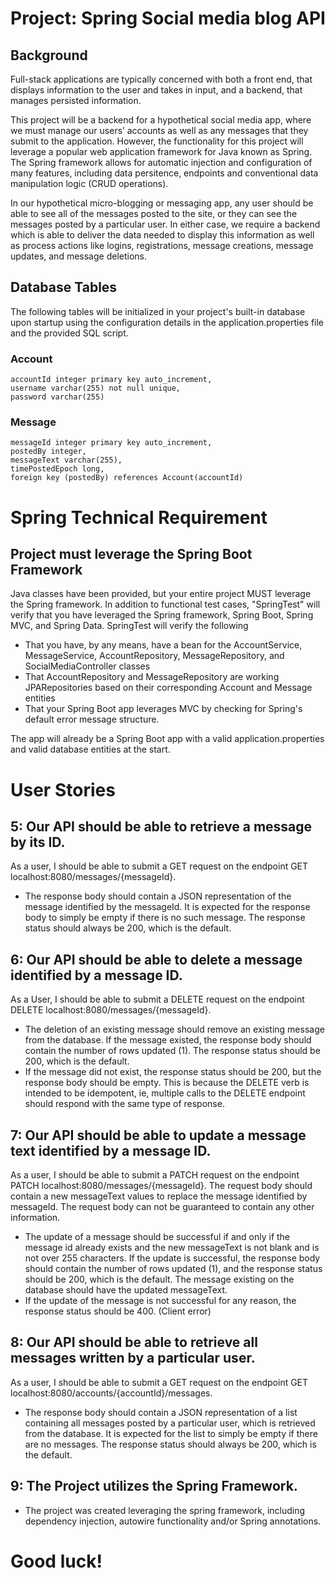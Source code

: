 # Project: Spring Social media blog API

## Background 

Full-stack applications are typically concerned with both a front end, that displays information to the user and takes in input, and a backend, that manages persisted information.

This project will be a backend for a hypothetical social media app, where we must manage our users’ accounts as well as any messages that they submit to the application. However, the functionality for this project will leverage a popular web application framework for Java known as Spring. The Spring framework allows for automatic injection and configuration of many features, including data persitence, endpoints and conventional data manipulation logic (CRUD operations).

In our hypothetical micro-blogging or messaging app, any user should be able to see all of the messages posted to the site, or they can see the messages posted by a particular user. In either case, we require a backend which is able to deliver the data needed to display this information as well as process actions like logins, registrations, message creations, message updates, and message deletions.

## Database Tables 

The following tables will be initialized in your project's built-in database upon startup using the configuration details in the application.properties file and the provided SQL script.

### Account
```
accountId integer primary key auto_increment,
username varchar(255) not null unique,
password varchar(255)
```

### Message
```
messageId integer primary key auto_increment,
postedBy integer,
messageText varchar(255),
timePostedEpoch long,
foreign key (postedBy) references Account(accountId)
```

# Spring Technical Requirement

## Project must leverage the Spring Boot Framework

Java classes have been provided, but your entire project MUST leverage the Spring framework.
In addition to functional test cases, "SpringTest" will verify that you have leveraged the Spring framework, Spring Boot, Spring MVC, and Spring Data.
SpringTest will verify the following

 - That you have, by any means, have a bean for the AccountService, MessageService, AccountRepository, MessageRepository, and SocialMediaController classes
 - That AccountRepository and MessageRepository are working JPARepositories based on their corresponding Account and Message entities
 - That your Spring Boot app leverages MVC by checking for Spring's default error message structure.
 
The app will already be a Spring Boot app with a valid application.properties and valid database entities at the start.

# User Stories

<!-- ## 1: Our API should be able to process new User registrations.

As a user, I should be able to create a new Account on the endpoint POST localhost:8080/register. The body will contain a representation of a JSON Account, but will not contain an accountId.

- The registration will be successful if and only if the username is not blank, the password is at least 4 characters long, and an Account with that username does not already exist. If all these conditions are met, the response body should contain a JSON of the Account, including its accountId. The response status should be 200 OK, which is the default. The new account should be persisted to the database.
- If the registration is not successful due to a duplicate username, the response status should be 409. (Conflict)
- If the registration is not successful for some other reason, the response status should be 400. (Client error) -->

<!-- ## 2: Our API should be able to process User logins.

As a user, I should be able to verify my login on the endpoint POST localhost:8080/login. The request body will contain a JSON representation of an Account.

- The login will be successful if and only if the username and password provided in the request body JSON match a real account existing on the database. If successful, the response body should contain a JSON of the account in the response body, including its accountId. The response status should be 200 OK, which is the default.
- If the login is not successful, the response status should be 401. (Unauthorized) -->


<!-- ## 3: Our API should be able to process the creation of new messages.

As a user, I should be able to submit a new post on the endpoint POST localhost:8080/messages. The request body will contain a JSON representation of a message, which should be persisted to the database, but will not contain a messageId.

- The creation of the message will be successful if and only if the messageText is not blank, is not over 255 characters, and postedBy refers to a real, existing user. If successful, the response body should contain a JSON of the message, including its messageId. The response status should be 200, which is the default. The new message should be persisted to the database.
- If the creation of the message is not successful, the response status should be 400. (Client error) -->

<!-- ## 4: Our API should be able to retrieve all messages.

As a user, I should be able to submit a GET request on the endpoint GET localhost:8080/messages.

- The response body should contain a JSON representation of a list containing all messages retrieved from the database. It is expected for the list to simply be empty if there are no messages. The response status should always be 200, which is the default. -->

## 5: Our API should be able to retrieve a message by its ID.

As a user, I should be able to submit a GET request on the endpoint GET localhost:8080/messages/{messageId}.

- The response body should contain a JSON representation of the message identified by the messageId. It is expected for the response body to simply be empty if there is no such message. The response status should always be 200, which is the default.

## 6: Our API should be able to delete a message identified by a message ID.

As a User, I should be able to submit a DELETE request on the endpoint DELETE localhost:8080/messages/{messageId}.

- The deletion of an existing message should remove an existing message from the database. If the message existed, the response body should contain the number of rows updated (1). The response status should be 200, which is the default.
- If the message did not exist, the response status should be 200, but the response body should be empty. This is because the DELETE verb is intended to be idempotent, ie, multiple calls to the DELETE endpoint should respond with the same type of response.

## 7: Our API should be able to update a message text identified by a message ID.

As a user, I should be able to submit a PATCH request on the endpoint PATCH localhost:8080/messages/{messageId}. The request body should contain a new messageText values to replace the message identified by messageId. The request body can not be guaranteed to contain any other information.

- The update of a message should be successful if and only if the message id already exists and the new messageText is not blank and is not over 255 characters. If the update is successful, the response body should contain the number of rows updated (1), and the response status should be 200, which is the default. The message existing on the database should have the updated messageText.
- If the update of the message is not successful for any reason, the response status should be 400. (Client error)

## 8: Our API should be able to retrieve all messages written by a particular user.

As a user, I should be able to submit a GET request on the endpoint GET localhost:8080/accounts/{accountId}/messages.

- The response body should contain a JSON representation of a list containing all messages posted by a particular user, which is retrieved from the database. It is expected for the list to simply be empty if there are no messages. The response status should always be 200, which is the default.

## 9: The Project utilizes the Spring Framework.

- The project was created leveraging the spring framework, including dependency injection, autowire functionality and/or Spring annotations.

# Good luck!
